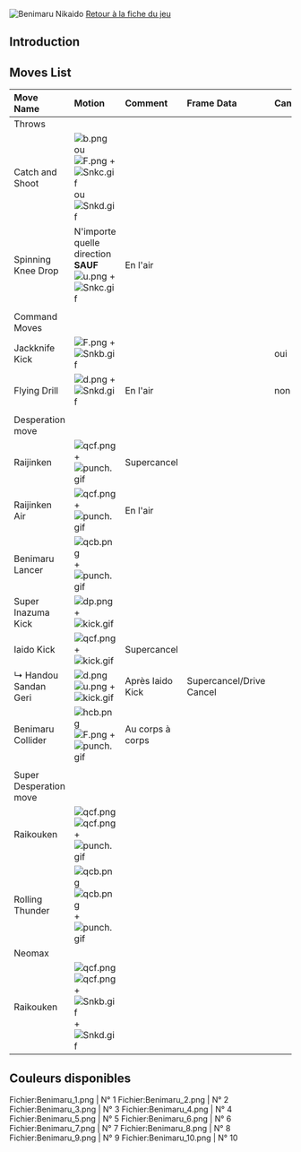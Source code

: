 ![Benimaru Nikaido](Benimarukof13.gif "Benimaru Nikaido") [Retour à la
fiche du
jeu](http://basgrospoing.fr/wiki/index.php?title=The_King_of_Fighters_XIII)

## Introduction

## Moves List

| Move Name              | Motion                                                                                           | Comment          | Frame Data               | Cancelable | Damage LOW/HIGH/EX |
|:-----------------------|:-------------------------------------------------------------------------------------------------|:-----------------|:-------------------------|:-----------|:-------------------|
| Throws                 |                                                                                                  |                  |                          |            |                    |
| Catch and Shoot        | ![](b.png "b.png") ou ![](F.png "F.png") + ![](Snkc.gif "Snkc.gif") ou ![](Snkd.gif "Snkd.gif")  |                  |                          |            | 100                |
| Spinning Knee Drop     | N'importe quelle direction **SAUF**![](u.png "u.png") + ![](Snkc.gif "Snkc.gif")                 | En l'air         |                          |            | 125                |
|                        |                                                                                                  |                  |                          |            |                    |
| Command Moves          |                                                                                                  |                  |                          |            |                    |
| Jackknife Kick         | ![](F.png "F.png") + ![](Snkb.gif "Snkb.gif")                                                    |                  |                          | oui        | 65                 |
| Flying Drill           | ![](d.png "d.png") + ![](Snkd.gif "Snkd.gif")                                                    | En l'air         |                          | non        |                    |
|                        |                                                                                                  |                  |                          |            |                    |
| Desperation move       |                                                                                                  |                  |                          |            |                    |
| Raijinken              | ![](qcf.png "qcf.png") + ![](punch.gif "punch.gif")                                              | Supercancel      |                          |            | 35x2               |
| Raijinken Air          | ![](qcf.png "qcf.png") + ![](punch.gif "punch.gif")                                              | En l'air         |                          |            | 35x2               |
| Benimaru Lancer        | ![](qcb.png "qcb.png") + ![](punch.gif "punch.gif")                                              |                  |                          |            |                    |
| Super Inazuma Kick     | ![](dp.png "dp.png") + ![](kick.gif "kick.gif")                                                  |                  |                          |            |                    |
| Iaido Kick             | ![](qcf.png "qcf.png") + ![](kick.gif "kick.gif")                                                | Supercancel      |                          |            |                    |
| ↳ Handou Sandan Geri   | ![](d.png "d.png")![](u.png "u.png") + ![](kick.gif "kick.gif")                                  | Après Iaido Kick | Supercancel/Drive Cancel |            |                    |
| Benimaru Collider      | ![](hcb.png "hcb.png")![](F.png "F.png") + ![](punch.gif "punch.gif")                            | Au corps à corps |                          |            |                    |
|                        |                                                                                                  |                  |                          |            |                    |
| Super Desperation move |                                                                                                  |                  |                          |            |                    |
| Raikouken              | ![](qcf.png "qcf.png")![](qcf.png "qcf.png") +![](punch.gif "punch.gif")                         |                  |                          |            |                    |
| Rolling Thunder        | ![](qcb.png "qcb.png")![](qcb.png "qcb.png") + ![](punch.gif "punch.gif")                        |                  |                          |            |                    |
| Neomax                 |                                                                                                  |                  |                          |            |                    |
| Raikouken              | ![](qcf.png "qcf.png")![](qcf.png "qcf.png") + ![](Snkb.gif "Snkb.gif")+![](Snkd.gif "Snkd.gif") |                  |                          |            |                    |

## Couleurs disponibles

Fichier:Benimaru_1.png \| N° 1 Fichier:Benimaru_2.png \| N° 2
Fichier:Benimaru_3.png \| N° 3 Fichier:Benimaru_4.png \| N° 4
Fichier:Benimaru_5.png \| N° 5 Fichier:Benimaru_6.png \| N° 6
Fichier:Benimaru_7.png \| N° 7 Fichier:Benimaru_8.png \| N° 8
Fichier:Benimaru_9.png \| N° 9 Fichier:Benimaru_10.png \| N° 10
